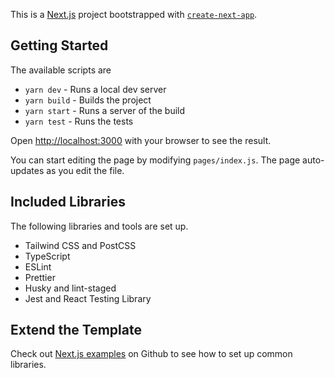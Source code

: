 This is a [Next.js](https://nextjs.org/) project bootstrapped with [`create-next-app`](https://github.com/vercel/next.js/tree/canary/packages/create-next-app).

## Getting Started

The available scripts are

- `yarn dev` - Runs a local dev server
- `yarn build` - Builds the project
- `yarn start` - Runs a server of the build
- `yarn test` - Runs the tests

Open [http://localhost:3000](http://localhost:3000) with your browser to see the result.

You can start editing the page by modifying `pages/index.js`. The page auto-updates as you edit the file.

## Included Libraries

The following libraries and tools are set up.

- Tailwind CSS and PostCSS
- TypeScript
- ESLint
- Prettier
- Husky and lint-staged
- Jest and React Testing Library

## Extend the Template

Check out [Next.js examples](https://github.com/vercel/next.js/tree/canary/examples) on Github to see how to set up common libraries.
